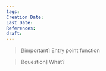 ```yaml
---
tags: 
Creation Date: 
Last Date: 
References: 
draft:
---
```


>[!important] Entry point function

>[!question] What?
